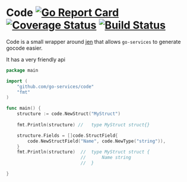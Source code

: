 # Code [![Go Report Card](https://goreportcard.com/badge/github.com/go-services/code)](https://goreportcard.com/report/github.com/go-services/code) [![Coverage Status](https://coveralls.io/repos/github/go-services/code/badge.svg?branch=master)](https://coveralls.io/github/go-services/code?branch=master) [![Build Status](https://travis-ci.org/go-services/code.svg?branch=master)](https://travis-ci.org/go-services/code)
Code is a small wrapper around [jen](https://github.com/dave/jennifer) that allows `go-services` to generate gocode easier.

It has a very friendly api 
```go
package main

import (
    "github.com/go-services/code"
    "fmt"
)

func main() {
    structure := code.NewStruct("MyStruct")
    
    fmt.Println(structure) // 	type MyStruct struct{}

    structure.Fields = []code.StructField{
        code.NewStructField("Name", code.NewType("string")),
    }
    fmt.Println(structure)  // 	type MyStruct struct {
                            //  	Name string
                            //  }

}
```